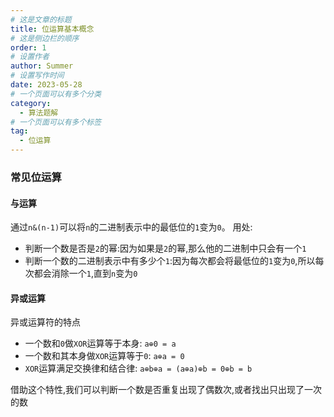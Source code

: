 ```yaml
---
# 这是文章的标题
title: 位运算基本概念
# 这是侧边栏的顺序
order: 1
# 设置作者
author: Summer
# 设置写作时间
date: 2023-05-28
# 一个页面可以有多个分类
category:
  - 算法题解
# 一个页面可以有多个标签
tag:
  - 位运算
---
```


### 常见位运算

#### 与运算

通过`n&(n-1)`可以将`n`的二进制表示中的最低位的`1`变为`0`。
用处:
- 判断一个数是否是`2`的幂:因为如果是`2`的幂,那么他的二进制中只会有一个`1`
- 判断一个数的二进制表示中有多少个`1`:因为每次都会将最低位的`1`变为`0`,所以每次都会消除一个`1`,直到`n`变为`0`

#### 异或运算

异或运算符的特点
- 一个数和`0`做`XOR`运算等于本身: `a⊕0 = a`
- 一个数和其本身做`XOR`运算等于`0`: `a⊕a = 0`
- `XOR`运算满足交换律和结合律: `a⊕b⊕a = (a⊕a)⊕b = 0⊕b = b`

借助这个特性,我们可以判断一个数是否重复出现了偶数次,或者找出只出现了一次的数
